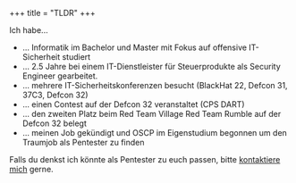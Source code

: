 +++
title = "TLDR"
+++

Ich habe...
- ... Informatik im Bachelor und Master mit Fokus auf offensive IT-Sicherheit studiert
- ... 2.5 Jahre bei einem IT-Dienstleister für Steuerprodukte als Security Engineer gearbeitet.
- ... mehrere IT-Sicherheitskonferenzen besucht (BlackHat 22, Defcon 31, 37C3, Defcon 32)
- ... einen Contest auf der Defcon 32 veranstaltet (CPS DART)
- ... den zweiten Platz beim Red Team Village Red Team Rumble auf der Defcon 32 belegt
- ... meinen Job gekündigt und OSCP im Eigenstudium begonnen um den Traumjob als Pentester zu finden

Falls du denkst ich könnte als Pentester zu euch passen, bitte [kontaktiere mich](/de/contact) gerne.